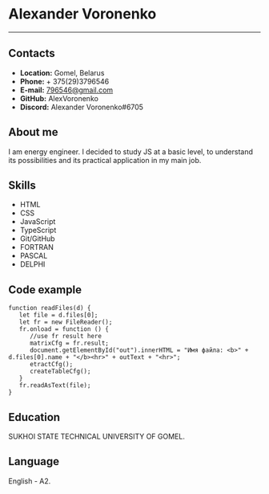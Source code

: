 # Alexander Voronenko

---

## Contacts
* **Location:** Gomel, Belarus
* **Phone:** + 375(29)3796546
* **E-mail:** 796546@gmail.com
* **GitHub:** AlexVoronenko
* **Discord:** Alexander Voronenko#6705

## About me
I am energy engineer. I decided to study JS at a basic level, to understand its possibilities and its practical application in my main job.

## Skills
* HTML
* CSS
* JavaScript
* TypeScript
* Git/GitHub 
* FORTRAN
* PASCAL
* DELPHI

## Code example
```
function readFiles(d) {
   let file = d.files[0];
   let fr = new FileReader();
   fr.onload = function () {
      //use fr result here
      matrixCfg = fr.result;
      document.getElementById("out").innerHTML = "Имя файла: <b>" + d.files[0].name + "</b><hr>" + outText + "<hr>";
      etractCfg();
      createTableCfg();
   }
   fr.readAsText(file);
}
```
## Education 
SUKHOI STATE TECHNICAL UNIVERSITY OF GOMEL.

## Language
English - A2.
